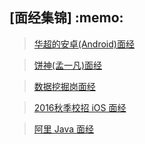 <h2>[面经集锦] :memo: </h2> 

> <a href="https://github.com/wuping5719/MyCNBlogs/blob/master/Reading-Notes/InterviewExperience/AndroidInterview.md">华超的安卓(Android)面经</a>

> <a href="https://github.com/wuping5719/MyCNBlogs/blob/master/Reading-Notes/InterviewExperience/CakeInterview.md">饼神(孟一凡)面经</a>

> <a href="https://github.com/wuping5719/MyCNBlogs/blob/master/Reading-Notes/InterviewExperience/DataMining.md">数据挖掘岗面经</a>

> <a href="https://github.com/wuping5719/MyCNBlogs/blob/master/Reading-Notes/InterviewExperience/iOSInterview.md">2016秋季校招 iOS 面经</a>

> <a href="https://github.com/wuping5719/MyCNBlogs/blob/master/Reading-Notes/InterviewExperience/AlibabaJavaInterview.md">阿里 Java 面经</a>
